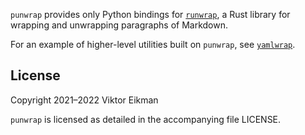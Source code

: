 `punwrap` provides only Python bindings for
[`runwrap`](https://github.com/veikman/runwrap), a Rust library for wrapping
and unwrapping paragraphs of Markdown.

For an example of higher-level utilities built on `punwrap`, see
[`yamlwrap`](https://github.com/veikman/yamlwrap).

## License

Copyright 2021–2022 Viktor Eikman

`punwrap` is licensed as detailed in the accompanying file LICENSE.
